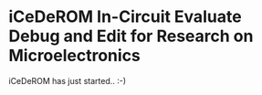 iCeDeROM
In-Circuit Evaluate Debug and Edit for Research on Microelectronics
========

iCeDeROM has just started.. :-)
